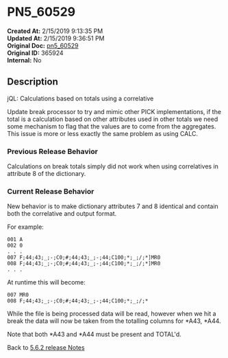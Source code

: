 # PN5_60529

**Created At:** 2/15/2019 9:13:35 PM  
**Updated At:** 2/15/2019 9:36:51 PM  
**Original Doc:** [pn5_60529](https://docs.jbase.com/36526-5-6-2-release-notes/pn5_60529)  
**Original ID:** 365924  
**Internal:** No  

## Description

jQL: Calculations based on totals using a correlative

Update break processor to try and mimic other PICK implementations, if the total is a calculation based on other attributes used in other totals we need some mechanism to flag that the values are to come from the aggregates. This issue is more or less exactly the same problem as using CALC.

### Previous Release Behavior

Calculations on break totals simply did not work when using correlatives in attribute 8 of the dictionary.

### Current Release Behavior

New behavior is to make dictionary attributes 7 and 8 identical and contain both the correlative and output format.

For example:

```
001 A
002 0
. . .
007 F;44;43;_;-;C0;#;44;43;_;-;44;C100;*;_;/;*]MR0
008 F;44;43;_;-;C0;#;44;43;_;-;44;C100;*;_;/;*]MR0
. . .
```

At runtime this will become:

```
007 MR0
008 F;44;43;_;-;C0;#;44;43;_;-;44;C100;*;_;/;*
```

While the file is being processed data will be read, however when we hit a break the data will now be taken from the totalling columns for \*A43, \*A44.

Note that both \*A43 and \*A44 must be present and TOTAL'd.

Back to [5.6.2 release Notes](./../README.md)